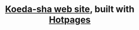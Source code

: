 <h1 align="center">
  <a href="https://koeda.jp">Koeda-sha web site</a>, built with <a href="https://github.com/koedasha/hotpages">Hotpages</a>
</h1>
